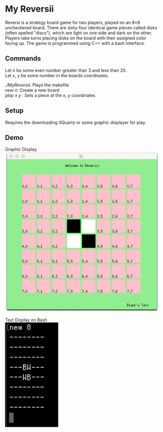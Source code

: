 # My Reversii 
Reversi is a strategy board game for two players, played on an 8×8 uncheckered board. There are sixty-four identical game pieces called disks (often spelled "discs"), which are light on one side and dark on the other. Players take turns placing disks on the board with their assigned color facing up. The game is programmed using C++ with a bash interface.    


## Commands
Let n be some even number greater than 3 and less than 20.  
Let x, y be some number in the boards coordinates.  


_./MyReversii_: Plays the makefile   
_new n_: Create a new board    
_play x y_ : Sets a piece at the x, y coordinates   


## Setup
Requires the downloading XQuartz or some graphic displayer for play.  



## Demo
Graphic Display  
![](MyReversii.png)     


Text Display on Bash  
![](MyReversiiTD.png)  




